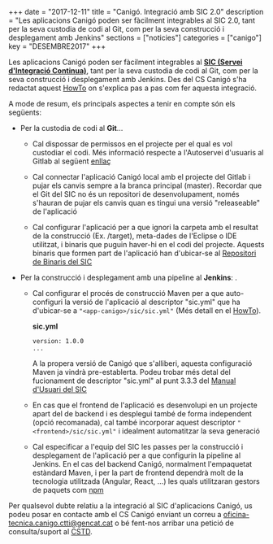 +++
date        = "2017-12-11"
title       = "Canigó. Integració amb SIC 2.0"
description = "Les aplicacions Canigó poden ser fàcilment integrables al SIC 2.0, tant per la seva custodia de codi al Git, com per la seva construcció i desplegament amb Jenkins"
sections    = ["noticies"]
categories  = ["canigo"]
key         = "DESEMBRE2017"
+++

Les aplicacions Canigó poden ser fàcilment integrables al [**SIC (Servei d'Integració Continua)**](http://canigo.ctti.gencat.cat/sic/), tant per la seva custodia de codi al Git, com per la seva construcció i desplegament amb Jenkins. Des del CS Canigó s'ha redactat aquest [HowTo](http://canigo.ctti.gencat.cat/howtos/2017-12-howto-integracio_canigo_sic/) on s'explica pas a pas com fer aquesta integració.

A mode de resum, els principals aspectes a tenir en compte són els següents:

* Per la custodia de codi al **Git**...

  * Cal dispossar de permissos en el projecte per el qual es vol custodiar el codi. Més informació respecte a l'Autoservei d'usuaris al Gitlab al següent [enllaç](http://canigo.ctti.gencat.cat/noticies/2017-07-18-SIC-Autoservei-usuaris-SIC2.0/)
  
  * Cal connectar l'aplicació Canigó local amb el projecte del Gitlab i pujar els canvis sempre a la branca principal (master). Recordar que el Git del SIC no és un repositori de desenvolupament, només s'hauran de pujar els canvis quan es tingui una versió "releaseable" de l'aplicació
  
  * Cal configurar l'aplicació per a que ignori la carpeta amb el resultat de la construcció (Ex. /target), meta-dades de l'Eclipse o IDE utilitzat, i binaris que puguin haver-hi en el codi del projecte. Aquests binaris que formen part de l'aplicació han d'ubicar-se al [Repositori de Binaris del SIC](http://canigo.ctti.gencat.cat/noticies/2017-07-05-SIC-Gestio-binaris/)

* Per la construcció i desplegament amb una pipeline al **Jenkins**: .

  * Cal configurar el procés de construcció Maven per a que auto-configuri la versió de l'aplicació al descriptor "sic.yml" que ha d'ubicar-se a ```"<app-canigo>/sic/sic.yml"``` (Més detall en el [HowTo](http://canigo.ctti.gencat.cat/howtos/2017-12-howto-integracio_canigo_sic/)).
  
    **sic.yml**
    ```
    version: 1.0.0
    ...
    ```
    A la propera versió de Canigó que s'alliberi, aquesta configuració Maven ja vindrà pre-establerta.
    Podeu trobar més detal del fucionament de descriptor "sic.yml" al punt 3.3.3 del [Manual d'Usuari del SIC](http://canigo.ctti.gencat.cat/related/sic/2.0/manual-usuari.pdf)
  
  * En cas que el frontend de l'aplicació es desenvolupi en un projecte apart del de backend i es desplegui també de forma independent (opció recomanada), cal també incorporar aquest descriptor ```"<frontend>/sic/sic.yml"``` i idealment automatitzar la seva generació
  
  * Cal especificar a l'equip del SIC les passes per la construcció i desplegament de l'aplicació per a que configurin la pipeline al Jenkins. En el cas del backend Canigó, normalment l'empaquetat estàndard Maven, i per la part de frontend dependrà molt de la tecnologia utilitzada (Angular, React, ...) les quals utilitzaran gestors de paquets com [npm](https://www.npmjs.com/)

Per qualsevol dubte relatiu a la integració al SIC d'aplicacions Canigó, us podeu posar en contacte amb el CS Canigó enviant un correu a [oficina-tecnica.canigo.ctti@gencat.cat](mailto:oficina-tecnica.canigo.ctti@gencat.cat) o bé fent-nos arribar una petició de consulta/suport al [CSTD](https://cstd.ctti.gencat.cat/jiracstd/browse/CAN/).
